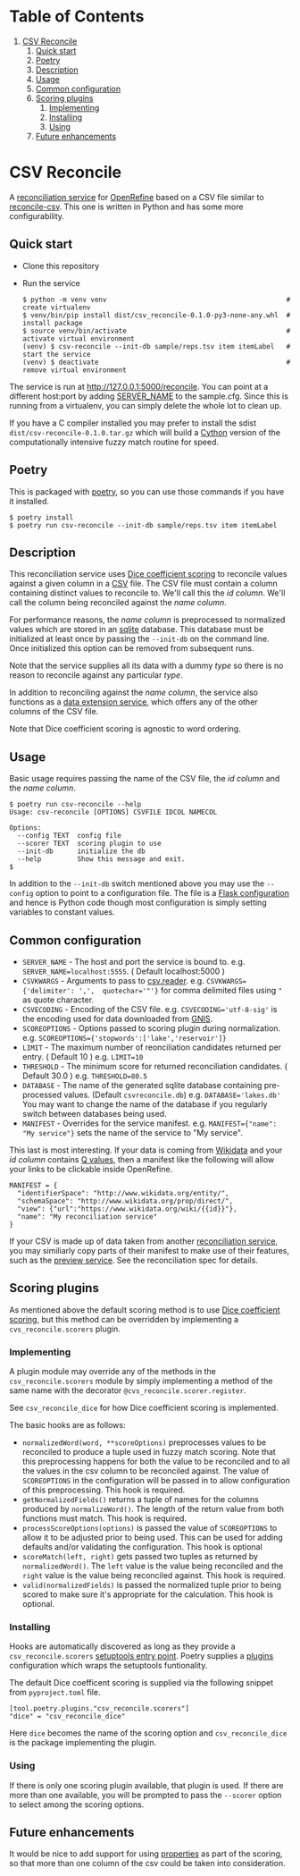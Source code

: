 
# Table of Contents

1.  [CSV Reconcile](#orga5c90a9)
    1.  [Quick start](#org1b422ae)
    2.  [Poetry](#org8b4627b)
    3.  [Description](#org86e08ad)
    4.  [Usage](#org55ecd97)
    5.  [Common configuration](#orge7e9f64)
    6.  [Scoring plugins](#org93437fb)
        1.  [Implementing](#org02825f9)
        2.  [Installing](#orgf9bbffa)
        3.  [Using](#orgce3ac9e)
    7.  [Future enhancements](#orga668c9a)


<a id="orga5c90a9"></a>

# CSV Reconcile

A [reconciliation service](https://github.com/reconciliation-api/specs) for [OpenRefine](https://openrefine.org/) based on a CSV file similar to [reconcile-csv](http://okfnlabs.org/reconcile-csv/).  This one is written in Python and has some more configurability.


<a id="org1b422ae"></a>

## Quick start

-   Clone this repository
-   Run the service
    
        $ python -m venv venv                                             # create virtualenv
        $ venv/bin/pip install dist/csv_reconcile-0.1.0-py3-none-any.whl  # install package
        $ source venv/bin/activate                                        # activate virtual environment
        (venv) $ csv-reconcile --init-db sample/reps.tsv item itemLabel   # start the service
        (venv) $ deactivate                                               # remove virtual environment

The service is run at <http://127.0.0.1:5000/reconcile>.  You can point at a different host:port by
adding [SERVER\_NAME](https://flask.palletsprojects.com/en/0.12.x/config/) to the sample.cfg.  Since this is running from a virtualenv, you can simply
delete the whole lot to clean up.

If you have a C compiler installed you may prefer to install the sdist
`dist/csv-reconcile-0.1.0.tar.gz` which will build a [Cython](https://cython.readthedocs.io/en/latest/) version of the computationally
intensive fuzzy match routine for speed.


<a id="org8b4627b"></a>

## Poetry

This is packaged with [poetry](https://python-poetry.org/docs/), so you can use those commands if you have it installed.

    $ poetry install
    $ poetry run csv-reconcile --init-db sample/reps.tsv item itemLabel


<a id="org86e08ad"></a>

## Description

This reconciliation service uses [Dice coefficient scoring](https://en.wikipedia.org/wiki/S%C3%B8rensen%E2%80%93Dice_coefficient) to reconcile values against a given column
in a [CSV](https://en.wikipedia.org/wiki/Comma-separated_values) file.  The CSV file must contain a column containing distinct values to reconcile to.
We'll call this the *id column*.  We'll call the column being reconciled against the *name column*.

For performance reasons, the *name column* is preprocessed to normalized values which are stored in
an [sqlite](https://www.sqlite.org/index.html) database.  This database must be initialized at least once by passing the `--init-db` on
the command line.  Once initialized this option can be removed from subsequent runs.

Note that the service supplies all its data with a dummy *type* so there is no reason to reconcile
against any particular *type*.

In addition to reconciling against the *name column*, the service also functions as a [data extension
service](https://reconciliation-api.github.io/specs/latest/#data-extension-service), which offers any of the other columns of the CSV file.

Note that Dice coefficient scoring is agnostic to word ordering.


<a id="org55ecd97"></a>

## Usage

Basic usage requires passing the name of the CSV file, the *id column* and the *name column*.

    $ poetry run csv-reconcile --help
    Usage: csv-reconcile [OPTIONS] CSVFILE IDCOL NAMECOL
    
    Options:
      --config TEXT  config file
      --scorer TEXT  scoring plugin to use
      --init-db      initialize the db
      --help         Show this message and exit.
    $

In addition to the `--init-db` switch mentioned above you may use the `--config` option to point to
a configuration file.  The file is a [Flask configuration](https://flask.palletsprojects.com/en/1.1.x/config/) and hence is Python code though most
configuration is simply setting variables to constant values.


<a id="orge7e9f64"></a>

## Common configuration

-   `SERVER_NAME`  - The host and port the service is bound to.
    e.g. `SERVER_NAME=localhost:5555`.  ( Default localhost:5000 )
-   `CSVKWARGS`  - Arguments to pass to [csv.reader](https://docs.python.org/3/library/csv.html).
    e.g. `CSVKWARGS={'delimiter': ',',  quotechar='"'}` for comma delimited files using `"` as quote character.
-   `CSVECODING` - Encoding of the CSV file.
    e.g. `CSVECODING='utf-8-sig'` is the encoding used for data downloaded from [GNIS](https://www.usgs.gov/core-science-systems/ngp/board-on-geographic-names/download-gnis-data).
-   `SCOREOPTIONS`  - Options passed to scoring plugin during normalization.
    e.g. `SCOREOPTIONS={'stopwords':['lake','reservoir']}`
-   `LIMIT`      - The maximum number of reonciliation candidates returned per entry.  ( Default 10 )
    e.g. `LIMIT=10`
-   `THRESHOLD`  - The minimum score for returned reconciliation candidates.  ( Default 30.0 )
    e.g. `THRESHOLD=80.5`
-   `DATABASE`   - The name of the generated sqlite database containing pre-processed values.  (Default `csvreconcile.db`)
    e.g. `DATABASE='lakes.db'`  You may want to change the name of the database if you regularly switch between databases being used.
-   `MANIFEST`   - Overrides for the service manifest.
    e.g. `MANIFEST={"name": "My service"}` sets the name of the service to "My service".

This last is most interesting.  If your data is coming from [Wikidata](https://www.wikidata.org) and your *id column*
contains [Q values](https://www.wikidata.org/wiki/Help:Items), then a manifest like the following will allow your links to be clickable inside OpenRefine.

    MANIFEST = {
      "identifierSpace": "http://www.wikidata.org/entity/",
      "schemaSpace": "http://www.wikidata.org/prop/direct/",
      "view": {"url":"https://www.wikidata.org/wiki/{{id}}"},
      "name": "My reconciliation service"
    }

If your CSV is made up of data taken from another [reconciliation service](https://reconciliation-api.github.io/testbench/), you may similiarly copy
parts of their manifest to make use of their features, such as the [preview service](https://reconciliation-api.github.io/specs/latest/#preview-service).  See the
reconciliation spec for details.


<a id="org93437fb"></a>

## Scoring plugins

As mentioned above the default scoring method is to use [Dice coefficient scoring](https://en.wikipedia.org/wiki/S%C3%B8rensen%E2%80%93Dice_coefficient), but this method
can be overridden by implementing a `cvs_reconcile.scorers` plugin.


<a id="org02825f9"></a>

### Implementing

A plugin module may override any of the methods in the `csv_reconcile.scorers` module by simply
implementing a method of the same name with the decorator `@cvs_reconcile.scorer.register`.

See `csv_reconcile_dice` for how Dice coefficient scoring is implemented.

The basic hooks are as follows:

-   `normalizedWord(word, **scoreOptions)` preprocesses values to be reconciled to produce a
    tuple used in fuzzy match scoring.  Note that this preprocessing happens for both the value to
    be reconciled and to all the values in the csv column to be reconciled against.  The value of
    `SCOREOPTIONS` in the configuration will be passed in to allow configuration of this
    preprocessing.  This hook is required.
-   `getNormalizedFields()` returns a tuple of names for the columns produced by `normalizeWord()`.
    The length of the return value from both functions must match.  This hook is required.
-   `processScoreOptions(options)` is passed the value of `SCOREOPTIONS` to allow it to be adjusted
    prior to being used.  This can be used for adding defaults and/or validating the configuration.
    This hook is optional
-   `scoreMatch(left, right)` gets passed two tuples as returned by `normalizedWord()`.  The `left`
    value is the value being reconciled and the `right` value is the value being reconciled
    against.  This hook is required.
-   `valid(normalizedFields)` is passed the normalized tuple prior to being scored to make sure
    it's appropriate for the calculation.  This hook is optional.


<a id="orgf9bbffa"></a>

### Installing

Hooks are automatically discovered as long as they provide a `csv_reconcile.scorers` [setuptools
entry point](https://setuptools.readthedocs.io/en/latest/userguide/entry_point.html).  Poetry supplies a [plugins](https://python-poetry.org/docs/pyproject/#plugins) configuration which wraps the setuptools funtionality.

The default Dice coefficent scoring is supplied via the following snippet from `pyproject.toml`
file.

    [tool.poetry.plugins."csv_reconcile.scorers"]
    "dice" = "csv_reconcile_dice"

Here `dice` becomes the name of the scoring option and `csv_reconcile_dice` is the package
implementing the plugin.


<a id="orgce3ac9e"></a>

### Using

If there is only one scoring plugin available, that plugin is used.  If there are more than one
available, you will be prompted to pass the `--scorer` option to select among the scoring options.


<a id="orga668c9a"></a>

## Future enhancements

It would be nice to add support for using [properties](https://reconciliation-api.github.io/specs/latest/#structure-of-a-reconciliation-query) as part of the scoring, so that more than
one column of the csv could be taken into consideration.

